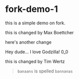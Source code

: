 # fork-demo-1
this is a simple demo on fork.

this is changed by Max Boettcher

here's another change 


Hey dude... I love Godzilla!  0_0


this is changed by Tim Wertz

> `banaans` is spelled `bannanas`


